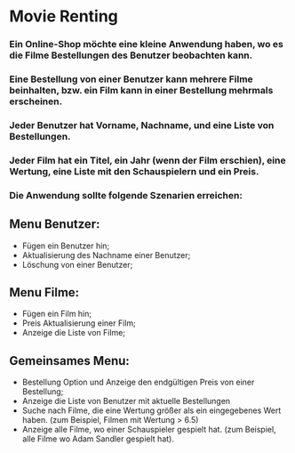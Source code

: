 # Movie Renting

### Ein Online-Shop möchte eine kleine Anwendung haben, wo es die Filme Bestellungen des Benutzer beobachten kann.

### Eine Bestellung von einer Benutzer kann mehrere Filme beinhalten, bzw. ein Film kann in einer Bestellung mehrmals erscheinen.

### Jeder Benutzer hat Vorname, Nachname, und eine Liste von Bestellungen.

### Jeder Film hat ein Titel, ein Jahr (wenn der Film erschien), eine Wertung, eine Liste mit den Schauspielern und ein Preis.

### Die Anwendung sollte folgende Szenarien erreichen:

## Menu Benutzer:
* Fügen ein Benutzer hin;
* Aktualisierung des Nachname einer Benutzer;
* Löschung von einer Benutzer;
## Menu Filme:
* Fügen ein Film hin;
* Preis Aktualisierung einer Film;
* Anzeige die Liste von Filme;
## Gemeinsames Menu:
* Bestellung Option und Anzeige den endgültigen Preis von einer Bestellung;
* Anzeige die Liste von Benutzer mit aktuelle Bestellungen
* Suche nach Filme, die eine Wertung größer als ein eingegebenes Wert haben. (zum Beispiel, Filmen mit Wertung > 6.5)
* Anzeige alle Filme, wo einer Schauspieler gespielt hat. (zum Beispiel, alle Filme wo Adam Sandler gespielt hat).
